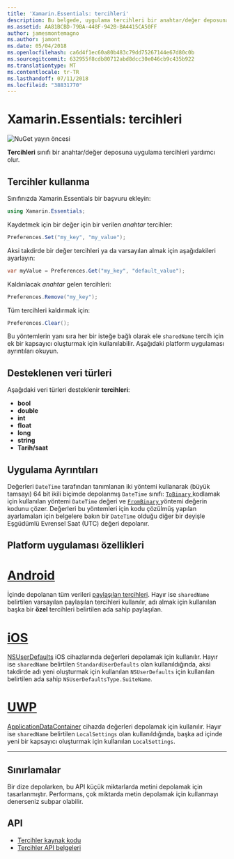 ```yaml
---
title: 'Xamarin.Essentials: tercihleri'
description: Bu belgede, uygulama tercihleri bir anahtar/değer deposuna kaydeder Xamarin.Essentials tercihleri sınıfında açıklanmaktadır. Bu sınıf ve depolanabilen veri türlerini nasıl kullanılacağını açıklar.
ms.assetid: AA81BCBD-79BA-448F-942B-BA4415CA50FF
author: jamesmontemagno
ms.author: jamont
ms.date: 05/04/2018
ms.openlocfilehash: ca6d4f1ec60a80b483c79dd75267144e67d80c0b
ms.sourcegitcommit: 632955f8cdb80712abd8dcc30e046cb9c435b922
ms.translationtype: MT
ms.contentlocale: tr-TR
ms.lasthandoff: 07/11/2018
ms.locfileid: "38831770"
---
```

# <a name="xamarinessentials-preferences"></a>Xamarin.Essentials: tercihleri

![NuGet yayın öncesi](~/media/shared/pre-release.png)

**Tercihleri** sınıfı bir anahtar/değer deposuna uygulama tercihleri yardımcı olur.

## <a name="using-preferences"></a>Tercihler kullanma

Sınıfınızda Xamarin.Essentials bir başvuru ekleyin:

```csharp
using Xamarin.Essentials;
```

Kaydetmek için bir değer için bir verilen _anahtar_ tercihler:

```csharp
Preferences.Set("my_key", "my_value");
```

Aksi takdirde bir değer tercihleri ya da varsayılan almak için aşağıdakileri ayarlayın:

```csharp
var myValue = Preferences.Get("my_key", "default_value");
```

Kaldırılacak _anahtar_ gelen tercihleri:

```csharp
Preferences.Remove("my_key");
```

Tüm tercihleri kaldırmak için:

```csharp
Preferences.Clear();
```

Bu yöntemlerin yanı sıra her bir isteğe bağlı olarak ele `sharedName` tercih için ek bir kapsayıcı oluşturmak için kullanılabilir. Aşağıdaki platform uygulaması ayrıntıları okuyun.

## <a name="supported-data-types"></a>Desteklenen veri türleri

Aşağıdaki veri türleri desteklenir **tercihleri**:

- **bool**
- **double**
- **int**
- **float**
- **long**
- **string**
- **Tarih/saat**

## <a name="implementation-details"></a>Uygulama Ayrıntıları

Değerleri `DateTime` tarafından tanımlanan iki yöntemi kullanarak (büyük tamsayı) 64 bit ikili biçimde depolanmış `DateTime` sınıfı: [ `ToBinary` ](xref:System.DateTime.ToBinary) kodlamak için kullanılan yöntemi `DateTime` değeri ve [ `FromBinary` ](xref:System.DateTime.FromBinary(System.Int64)) yöntemi değerin kodunu çözer. Değerleri bu yöntemleri için kodu çözülmüş yapılan ayarlamaları için belgelere bakın bir `DateTime` olduğu diğer bir deyişle Eşgüdümlü Evrensel Saat (UTC) değeri depolanır.

## <a name="platform-implementation-specifics"></a>Platform uygulaması özellikleri

# <a name="androidtabandroid"></a>[Android](#tab/android)

İçinde depolanan tüm verileri [paylaşılan tercihleri](https://developer.android.com/training/data-storage/shared-preferences.html). Hayır ise `sharedName` belirtilen varsayılan paylaşılan tercihleri kullanılır, adı almak için kullanılan başka bir **özel** tercihleri belirtilen ada sahip paylaşılan.

# <a name="iostabios"></a>[iOS](#tab/ios)

[NSUserDefaults](https://docs.microsoft.com/en-us/xamarin/ios/app-fundamentals/user-defaults) iOS cihazlarında değerleri depolamak için kullanılır. Hayır ise `sharedName` belirtilen `StandardUserDefaults` olan kullanıldığında, aksi takdirde adı yeni oluşturmak için kullanılan `NSUserDefaults` için kullanılan belirtilen ada sahip `NSUserDefaultsType.SuiteName`.

# <a name="uwptabuwp"></a>[UWP](#tab/uwp)

[ApplicationDataContainer](https://docs.microsoft.com/en-us/uwp/api/windows.storage.applicationdatacontainer) cihazda değerleri depolamak için kullanılır. Hayır ise `sharedName` belirtilen `LocalSettings` olan kullanıldığında, başka ad içinde yeni bir kapsayıcı oluşturmak için kullanılan `LocalSettings`.

--------------

## <a name="limitations"></a>Sınırlamalar

Bir dize depolarken, bu API küçük miktarlarda metini depolamak için tasarlanmıştır.  Performans, çok miktarda metin depolamak için kullanmayı denerseniz subpar olabilir.

## <a name="api"></a>API

- [Tercihler kaynak kodu](https://github.com/xamarin/Essentials/tree/master/Xamarin.Essentials/Preferences)
- [Tercihler API belgeleri](xref:Xamarin.Essentials.Preferences)
